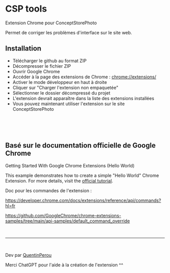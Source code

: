 # CSP tools

Extension Chrome pour ConceptStorePhoto

Permet de corriger les problèmes d'interface sur le site web.



## Installation

- Télécharger le github au format ZIP
- Décompresser le fichier ZIP
- Ouvrir Google Chrome
- Accéder à la page des extensions de Chrome : [chrome://extensions/](chrome://extensions/)
- Activer le mode développeur en haut à droite
- Cliquer sur "Charger l'extension non empaquetée"
- Sélectionner le dossier décompressé du projet
- L'extension devrait apparaître dans la liste des extensions installées
- Vous pouvez maintenant utiliser l'extension sur le site ConceptStorePhoto


<br>
<br>
<br>


## Basé sur le documentation officielle de Google Chrome

Getting Started With Google Chrome Extensions (Hello World)

This example demonstrates how to create a simple "Hello World" Chrome Extension.
For more details, visit the [official tutorial](https://developer.chrome.com/docs/extensions/get-started/tutorial/hello-world).


Doc pour les commandes de l'extension :

https://developer.chrome.com/docs/extensions/reference/api/commands?hl=fr

https://github.com/GoogleChrome/chrome-extensions-samples/tree/main/api-samples/default_command_override

<br> 

----
<br>

Dev par [QuentinPerou](https://github.com/quentinperou)

Merci ChatGPT pour l'aide à la création de l'extension ^^